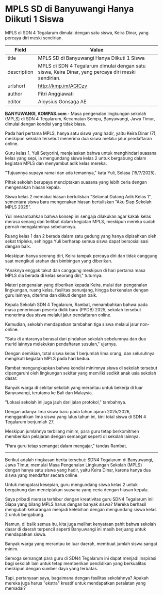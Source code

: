 # MPLS SD di Banyuwangi Hanya Diikuti 1 Siswa

MPLS di SDN 4 Tegalarum dimulai dengan satu siswa, Keira Dinar, yang percaya diri meski sendirian.

| Field       | Value                                                       |
|-------------|-------------------------------------------------------------|
| title       | MPLS SD di Banyuwangi Hanya Diikuti 1 Siswa |
| description | MPLS di SDN 4 Tegalarum dimulai dengan satu siswa, Keira Dinar, yang percaya diri meski sendirian. |
| urlshort    | http://kmp.im/AGICzv |
| author      | Fitri Anggiawati |
| editor      | Aloysius Gonsaga AE |

**BANYUWANGI, KOMPAS.com** - Masa pengenalan lingkungan sekolah (MPLS) di SDN 4 Tegalarum, Kecamatan Sempu, Banyuwangi, Jawa Timur, dimulai dengan kondisi yang tidak biasa.

Pada hari pertama MPLS, hanya satu siswa yang hadir, yaitu Keira Dinar (7), meskipun sekolah tersebut menerima dua siswa melalui jalur pendaftaran online.

Guru kelas 1, Yuli Setyorini, menjelaskan bahwa untuk menghindari suasana kelas yang sepi, ia mengundang siswa kelas 2 untuk bergabung dalam kegiatan MPLS dan menyambut adik kelas mereka.

\"Tujuannya supaya ramai dan ada temannya,\" kata Yuli, Selasa (15/7/2025).

Pihak sekolah berupaya menciptakan suasana yang lebih ceria dengan mengenakan hiasan kepala.

Siswa kelas 2 memakai hiasan bertuliskan \"Selamat Datang Adik Kelas 1\", sementara siswa baru mengenakan hiasan bertuliskan \"Aku Siap Sekolah MPLS 2025\".

Yuli menambahkan bahwa konsep ini sengaja dilakukan agar kakak kelas merasa senang dan terlibat dalam kegiatan MPLS, meskipun mereka sudah pernah mengalaminya sebelumnya.

Ruang kelas 1 dan 2 berada dalam satu gedung yang hanya dipisahkan oleh sekat tripleks, sehingga Yuli berharap semua siswa dapat bersosialisasi dengan baik.

Meskipun hanya seorang diri, Keira tampak percaya diri dan tidak canggung saat mengikuti arahan dan bimbingan yang diberikan.

\"Anaknya enggak takut dan canggung meskipun di hari pertama masa MPLS dia berada di kelas seorang diri,\" tuturnya.

Materi pengenalan yang diberikan kepada Keira, mulai dari pengenalan lingkungan, ruang kelas, fasilitas penunjang, hingga berkenalan dengan guru lainnya, diterima dan diikuti dengan baik.

Kepala Sekolah SDN 4 Tegalarum, Rambat, menambahkan bahwa pada masa penerimaan peserta didik baru (PPDB) 2025, sekolah tersebut menerima dua siswa melalui jalur pendaftaran online.

Kemudian, sekolah mendapatkan tambahan tiga siswa melalui jalur non-online.

\"Satu di antaranya berasal dari pindahan sekolah sebelumnya dan dua murid lainnya melakukan pendaftaran susulan,\" ujarnya.

Dengan demikian, total siswa kelas 1 berjumlah lima orang, dan seluruhnya mengikuti kegiatan MPLS pada hari kedua.

Rambat mengungkapkan bahwa kondisi minimnya siswa di sekolah tersebut dipengaruhi oleh lingkungan sekitar yang memiliki sedikit anak usia sekolah dasar.

Banyak warga di sekitar sekolah yang merantau untuk bekerja di luar Banyuwangi, terutama ke Bali dan Malaysia.

\"Lokasi sekolah ini juga jauh dari jalan protokol,\" tambahnya.

Dengan adanya lima siswa baru pada tahun ajaran 2025/2026, menggantikan lima siswa yang lulus tahun ini, kini total siswa di SDN 4 Tegalarum berjumlah 27.

Meskipun jumlahnya terbilang minim, para guru tetap berkomitmen memberikan pelajaran dengan semangat seperti di sekolah lainnya.

\"Para guru tetap semangat dalam mengajar,\" tandas Rambat.

---
Berikut adalah ringkasan berita tersebut: SDN4 Tegalarum di Banyuwangi, Jawa Timur, memulai Masa Pengenalan Lingkungan Sekolah (MPLS) dengan hanya satu siswa yang hadir, yaitu Keira Dinar, karena hanya dua siswa yang mendaftar secara online.

 Untuk mengatasi kesepian, guru mengundang siswa kelas 2 untuk bergabung dan menciptakan suasana yang ceria dengan hiasan kepala.



Saya pribadi merasa terhibur dengan kreativitas guru SDN4 Tegalarum ini! Siapa yang bilang MPLS harus dengan banyak siswa? Mereka berhasil mengubah kekurangan menjadi kelebihan dengan mengundang siswa kelas 2 untuk bergabung.

 Namun, di balik semua itu, kita juga melihat kenyataan pahit bahwa sekolah dasar di daerah terpencil seperti Banyuwangi ini masih berjuang untuk mendapatkan siswa.

 Banyak warga yang merantau ke luar daerah, membuat jumlah siswa sangat minim.

 Semoga semangat para guru di SDN4 Tegalarum ini dapat menjadi inspirasi bagi sekolah lain untuk tetap memberikan pendidikan yang berkualitas meskipun dengan sumber daya yang terbatas.

 Tapi, pertanyaan saya, bagaimana dengan fasilitas sekolahnya? Apakah mereka juga harus "ekstra" kreatif untuk mendapatkan peralatan yang memadai?
